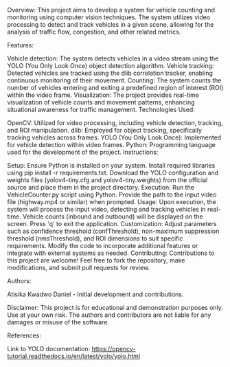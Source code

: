 Overview:
This project aims to develop a system for vehicle counting and monitoring using computer vision techniques. The system utilizes video processing to detect and track vehicles in a given scene, allowing for the analysis of traffic flow, congestion, and other related metrics.

Features:

Vehicle detection: The system detects vehicles in a video stream using the YOLO (You Only Look Once) object detection algorithm.
Vehicle tracking: Detected vehicles are tracked using the dlib correlation tracker, enabling continuous monitoring of their movement.
Counting: The system counts the number of vehicles entering and exiting a predefined region of interest (ROI) within the video frame.
Visualization: The project provides real-time visualization of vehicle counts and movement patterns, enhancing situational awareness for traffic management.
Technologies Used:

OpenCV: Utilized for video processing, including vehicle detection, tracking, and ROI manipulation.
dlib: Employed for object tracking, specifically tracking vehicles across frames.
YOLO (You Only Look Once): Implemented for vehicle detection within video frames.
Python: Programming language used for the development of the project.
Instructions:

Setup:
Ensure Python is installed on your system.
Install required libraries using pip install -r requirements.txt.
Download the YOLO configuration and weights files (yolov4-tiny.cfg and yolov4-tiny.weights) from the official source and place them in the project directory.
Execution:
Run the VehicleCounter.py script using Python.
Provide the path to the input video file (highway.mp4 or similar) when prompted.
Usage:
Upon execution, the system will process the input video, detecting and tracking vehicles in real-time.
Vehicle counts (inbound and outbound) will be displayed on the screen.
Press 'q' to exit the application.
Customization:
Adjust parameters such as confidence threshold (confThreshold), non-maximum suppression threshold (nmsThreshold), and ROI dimensions to suit specific requirements.
Modify the code to incorporate additional features or integrate with external systems as needed.
Contributing:
Contributions to this project are welcome! Feel free to fork the repository, make modifications, and submit pull requests for review.


Authors:

Atisika Kwadwo Daniel - Initial development and contributions.

Disclaimer:
This project is for educational and demonstration purposes only. Use at your own risk. The authors and contributors are not liable for any damages or misuse of the software.

References:

Link to YOLO documentation:  https://opencv-tutorial.readthedocs.io/en/latest/yolo/yolo.html
